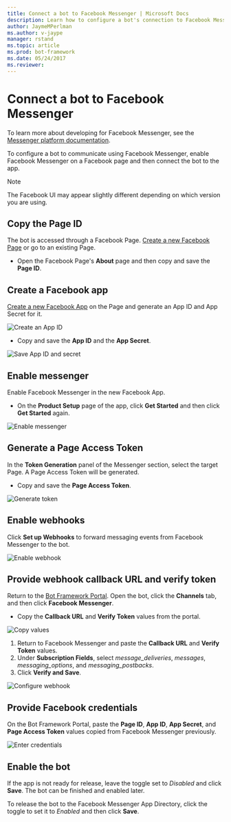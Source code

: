 ```yaml
---
title: Connect a bot to Facebook Messenger | Microsoft Docs
description: Learn how to configure a bot's connection to Facebook Messenger.
author: JaymeMPerlman
ms.author: v-jaype
manager: rstand
ms.topic: article
ms.prod: bot-framework
ms.date: 05/24/2017
ms.reviewer:
---
```


# Connect a bot to Facebook Messenger
To learn more about developing for Facebook Messenger, see the [Messenger platform documentation](https://developers.facebook.com/docs/messenger-platform). 

To configure a bot to communicate using Facebook Messenger, enable Facebook Messenger on a Facebook page and then connect the bot to the app.

> [!NOTE]
> The Facebook UI may appear slightly different depending on which version you are using. 

## Copy the Page ID
The bot is accessed through a Facebook Page. [Create a new Facebook Page](https://www.facebook.com/bookmarks/pages) or go to an existing Page.

* Open the Facebook Page's **About** page and then copy and save the **Page ID**.

## Create a Facebook app
[Create a new Facebook App](https://developers.facebook.com/quickstarts/?platform=web) on the Page and generate an App ID and App Secret for it.

![Create an App ID](~/media/channels/FB-CreateAppId.png)

* Copy and save the **App ID** and the **App Secret**.

![Save App ID and secret](~/media/channels/FB-get-appid.png)

## Enable messenger

Enable Facebook Messenger in the new Facebook App. 
* On the **Product Setup** page of the app, click **Get Started** and then click **Get Started** again. 

![Enable messenger](~/media/channels/FB-AddMessaging1.png)

## Generate a Page Access Token
In the **Token Generation** panel of the Messenger section, select the target Page. A Page Access Token will be generated. 

* Copy and save the **Page Access Token**. 

![Generate token](~/media/channels/FB-generateToken.png)

## Enable webhooks
Click **Set up Webhooks** to forward messaging events from Facebook Messenger to the bot.

![Enable webhook](~/media/channels/FB-webhook.png)

## Provide webhook callback URL and verify token
Return to the [Bot Framework Portal](https://dev.botframework.com/). Open the bot, click the **Channels** tab, and then click **Facebook Messenger**.

* Copy the **Callback URL** and **Verify Token** values from the portal.

![Copy values](~/media/channels/fb-callbackVerify.png)

1. Return to Facebook Messenger and paste the **Callback URL** and **Verify Token** values.
2. Under **Subscription Fields**, select *message\_deliveries*, *messages*, *messaging\_options*, and *messaging_postbacks*.
3. Click **Verify and Save**. 

![Configure webhook](~/media/channels/FB-webhookConfig.png)

## Provide Facebook credentials
On the Bot Framework Portal, paste the **Page ID**, **App ID**, **App Secret**, and **Page Access Token** values copied from Facebook Messenger previously.

![Enter credentials](~/media/channels/fb-credentials2.png)

## Enable the bot
If the app is not ready for release, leave the toggle set to *Disabled* and click **Save**. The bot can be finished and enabled later.

To release the bot to the Facebook Messenger App Directory, click the toggle to set it to *Enabled* and then click **Save**. 








